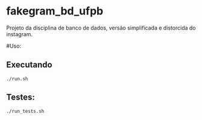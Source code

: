 # fakegram_bd_ufpb
Projeto da disciplina de banco de dados, versão simplificada e distorcida do instagram.

#Uso:

## Executando
	./run.sh

## Testes:
	./run_tests.sh
